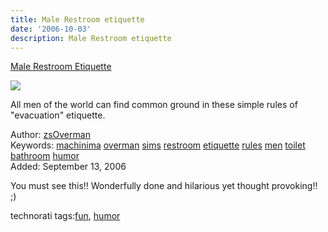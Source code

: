 ```yaml
---
title: Male Restroom etiquette
date: '2006-10-03'
description: Male Restroom etiquette
---
```


[Male Restroom Etiquette][0]

[![](/images/2.jpg)][0]

All men of the world can find common ground in these simple rules of "evacuation" etiquette.

Author: [zsOverman][1]  
Keywords: [machinima][2] [overman][3] [sims][4] [restroom][5] [etiquette][6] [rules][7] [men][8] [toilet][9] [bathroom][10] [humor][11]  
Added: September 13, 2006

You must see this!! Wonderfully done and hilarious yet thought provoking!! ;)

technorati tags:[fun][12], [humor][13]


[0]: http://youtube.com/?v=IzO1mCAVyMw
[1]: http://youtube.com/profile?user=zsOverman
[2]: /results?search_query=machinima
[3]: /results?search_query=overman
[4]: /results?search_query=sims
[5]: /results?search_query=restroom
[6]: /results?search_query=etiquette
[7]: /results?search_query=rules
[8]: /results?search_query=men
[9]: /results?search_query=toilet
[10]: /results?search_query=bathroom
[11]: /results?search_query=humor
[12]: http://technorati.com/tag/fun
[13]: http://technorati.com/tag/humor

